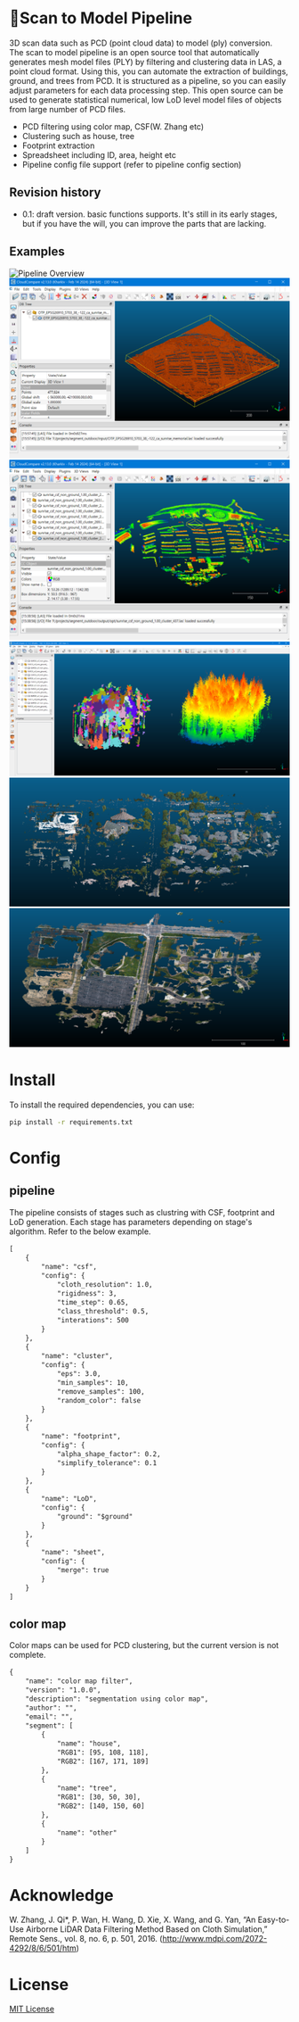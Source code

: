 # 🚀Scan to Model Pipeline
3D scan data such as PCD (point cloud data) to model (ply) conversion.</br>
The scan to model pipeline is an open source tool that automatically generates mesh model files (PLY) by filtering and clustering data in LAS, a point cloud format. Using this, you can automate the extraction of buildings, ground, and trees from PCD. It is structured as a pipeline, so you can easily adjust parameters for each data processing step. This open source can be used to generate statistical numerical, low LoD level model files of objects from large number of PCD files.</br>

- PCD filtering using color map, CSF(W. Zhang etc)
- Clustering such as house, tree
- Footprint extraction
- Spreadsheet including ID, area, height etc
- Pipeline config file support (refer to pipeline config section)

## Revision history
- 0.1: draft version. basic functions supports. It's still in its early stages, but if you have the will, you can improve the parts that are lacking.

## Examples
![Pipeline Overview](https://github.com/mac999/scan_to_model_pipeline/blob/main/scan_to_model_pipeline.gif)
![Pipeline Overview](https://github.com/mac999/scan_to_model_pipeline/blob/main/image1.PNG)
![Pipeline Overview](https://github.com/mac999/scan_to_model_pipeline/blob/main/image2.PNG)
![Pipeline Overview](https://github.com/mac999/scan_to_model_pipeline/blob/main/image3.PNG)
![Pipeline Overview](https://github.com/mac999/scan_to_model_pipeline/blob/main/image4.PNG)
![Pipeline Overview](https://github.com/mac999/scan_to_model_pipeline/blob/main/image5.PNG)

# Install
To install the required dependencies, you can use:
```bash
pip install -r requirements.txt
```

# Config 
## pipeline 
The pipeline consists of stages such as clustring with CSF, footprint and LoD generation. Each stage has parameters depending on stage's algorithm. Refer to the below example.  
```
[
	{            
		"name": "csf",
		"config": {
			"cloth_resolution": 1.0, 
			"rigidness": 3,
			"time_step": 0.65, 
			"class_threshold": 0.5, 
			"interations": 500 
		}
	}, 
	{
		"name": "cluster",
		"config": {
			"eps": 3.0, 
			"min_samples": 10,
			"remove_samples": 100,
			"random_color": false 
		}
	}, 
	{
		"name": "footprint",
		"config": {
			"alpha_shape_factor": 0.2, 
			"simplify_tolerance": 0.1
		}
	}, 
	{
		"name": "LoD",
		"config": {
			"ground": "$ground"
		}
	},
	{
		"name": "sheet",
		"config": {
			"merge": true
		}
	}
]
```

## color map 
Color maps can be used for PCD clustering, but the current version is not complete.
```
{
    "name": "color map filter",
    "version": "1.0.0",
    "description": "segmentation using color map",
    "author": "",
    "email": "",
    "segment": [
        {
            "name": "house",
            "RGB1": [95, 108, 118],
            "RGB2": [167, 171, 189]
        }, 
        {
            "name": "tree",
            "RGB1": [30, 50, 30],
            "RGB2": [140, 150, 60]
        }, 
        {
            "name": "other"
        }
    ]
}
```

# Acknowledge
W. Zhang, J. Qi*, P. Wan, H. Wang, D. Xie, X. Wang, and G. Yan, “An Easy-to-Use Airborne LiDAR Data Filtering Method Based on Cloth Simulation,” Remote Sens., vol. 8, no. 6, p. 501, 2016. (http://www.mdpi.com/2072-4292/8/6/501/htm)

# License
[MIT License](https://pitt.libguides.com/openlicensing/MIT)
